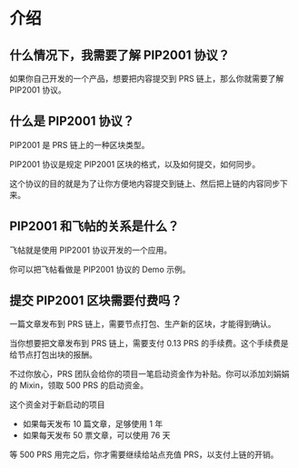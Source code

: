 # 介绍

## 什么情况下，我需要了解 PIP2001 协议？
如果你自己开发的一个产品，想要把内容提交到 PRS 链上，那么你就需要了解 PIP2001 协议。

## 什么是 PIP2001 协议？
PIP2001 是 PRS 链上的一种区块类型。

PIP2001 协议是规定 PIP2001 区块的格式，以及如何提交，如何同步。

这个协议的目的就是为了让你方便地内容提交到链上、然后把上链的内容同步下来。

## PIP2001 和飞帖的关系是什么？
飞帖就是使用 PIP2001 协议开发的一个应用。

你可以把飞帖看做是 PIP2001 协议的 Demo 示例。

## 提交 PIP2001 区块需要付费吗？
一篇文章发布到 PRS 链上，需要节点打包、生产新的区块，才能得到确认。

当你想要把文章发布到 PRS 链上，需要支付 0.13 PRS 的手续费。这个手续费是给节点打包出块的报酬。

不过你放心，PRS 团队会给你的项目一笔启动资金作为补贴。你可以添加刘娟娟的 Mixin，领取 500 PRS 的启动资金。

这个资金对于新启动的项目

- 如果每天发布 10 篇文章，足够使用 1 年
- 如果每天发布 50 票文章，可以使用 76 天

等 500 PRS 用完之后，你才需要继续给站点充值 PRS，以支付上链的开销。